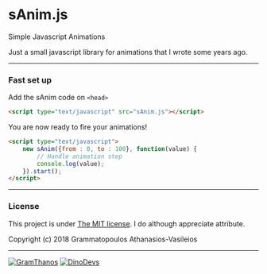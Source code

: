 # sAnim.js
Simple Javascript Animations

Just a small javascript library for animations that I wrote some years ago.

___


### Fast set up

Add the sAnim code on `<head>`

```html
<script type="text/javascript" src="sAnim.js"></script>
```

You are now ready to fire your animations!

```html
<script type="text/javascript">
	new sAnim({from : 0, to : 100}, function(value) {
		// Handle animation step
		console.log(value);
	}).start();
</script>
```

___


### License

This project is under [The MIT license](https://opensource.org/licenses/MIT).
I do although appreciate attribute.

Copyright (c) 2018 Grammatopoulos Athanasios-Vasileios

___

[![GramThanos](https://avatars2.githubusercontent.com/u/14858959?s=42&v=4)](https://github.com/GramThanos)
[![DinoDevs](https://avatars1.githubusercontent.com/u/17518066?s=42&v=4)](https://github.com/DinoDevs)
